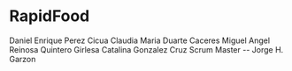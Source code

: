 # RapidFood


Daniel Enrique Perez Cicua
Claudia Maria Duarte Caceres
Miguel Angel Reinosa Quintero
Girlesa Catalina Gonzalez Cruz
Scrum Master -- Jorge H. Garzon

